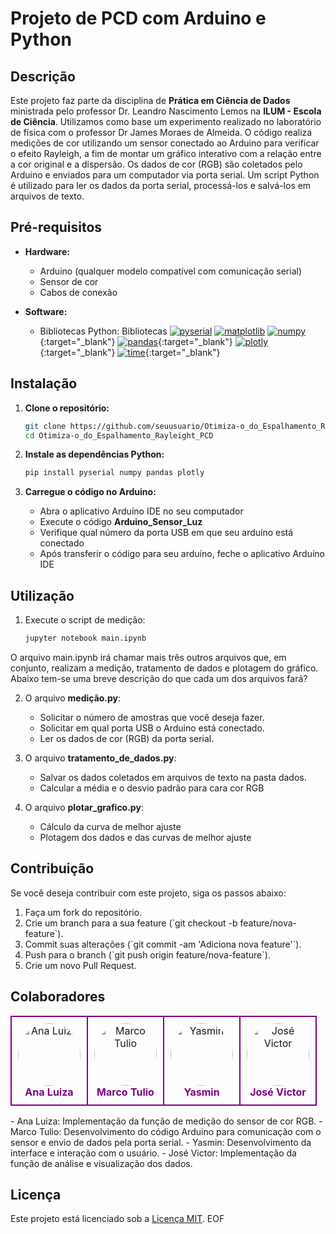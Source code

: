 # Projeto de PCD com Arduino e Python

## Descrição

Este projeto faz parte da disciplina de **Prática em Ciência de Dados** ministrada pelo professor Dr. Leandro Nascimento Lemos na **ILUM - Escola de Ciência**. Utilizamos como base um experimento realizado no laboratório de física com o professor Dr James Moraes de Almeida. O código realiza medições de cor utilizando um sensor conectado ao Arduino para verificar o efeito Rayleigh, a fim de montar um gráfico interativo com a relação entre a cor original e a dispersão. Os dados de cor (RGB) são coletados pelo Arduino e enviados para um computador via porta serial. Um script Python é utilizado para ler os dados da porta serial, processá-los e salvá-los em arquivos de texto.

## Pré-requisitos

- **Hardware:**
  - Arduino (qualquer modelo compatível com comunicação serial)
  - Sensor de cor
  - Cabos de conexão


- **Software:**
  - Bibliotecas Python: Bibliotecas
    [![pyserial](https://img.shields.io/badge/pyserial-Latest-green)](https://pypi.org/project/pyserial/)
    [![matplotlib](https://img.shields.io/badge/matplotlib-Latest-blue)](https://matplotlib.org/)
    [![numpy](https://img.shields.io/badge/numpy-Latest-orange)](https://numpy.org/){:target="_blank"}
    [![pandas](https://img.shields.io/badge/pandas-Latest-yellow)](https://pandas.pydata.org/){:target="_blank"}
    [![plotly](https://img.shields.io/badge/plotly-Latest-purple)](https://plotly.com/python/){:target="_blank"}
    [![time](https://img.shields.io/badge/time-Latest-red)](https://docs.python.org/3/library/time.html){:target="_blank"}
## Instalação

1. **Clone o repositório:**

   ```bash
   git clone https://github.com/seuusuario/Otimiza-o_do_Espalhamento_Rayleight_PCD.git
   cd Otimiza-o_do_Espalhamento_Rayleight_PCD
   

2. **Instale as dependências Python:**

    ```bash
    pip install pyserial numpy pandas plotly
    

3. **Carregue o código no Arduino:**
   - Abra o aplicativo Arduíno IDE no seu computador
   - Execute o código **Arduino_Sensor_Luz**
   - Verifique qual número da porta USB em que seu arduíno está conectado
   - Após transferir o código para seu arduíno, feche o aplicativo Arduíno IDE

## Utilização

1.  Execute o script de medição:
     ```bash
     jupyter notebook main.ipynb

  O arquivo main.ipynb irá chamar mais três outros arquivos que, em conjunto, realizam a medição, tratamento de dados e plotagem do gráfico. Abaixo tem-se uma breve descrição do que cada um dos arquivos fará?

2. O arquivo **medição.py**:
   - Solicitar o número de amostras que você deseja fazer.
   - Solicitar em qual porta USB o Arduino está conectado.
   - Ler os dados de cor (RGB) da porta serial.
   
  
3. O arquivo **tratamento_de_dados.py**:
    - Salvar os dados coletados em arquivos de texto na pasta dados.
    - Calcular a média e o desvio padrão para cara cor RGB
   

4. O arquivo **plotar_grafico.py**:
   - Cálculo da curva de melhor ajuste
   - Plotagem dos dados e das curvas de melhor ajuste

## Contribuição

Se você deseja contribuir com este projeto, siga os passos abaixo:

1. Faça um fork do repositório.
2. Crie um branch para a sua feature (\`git checkout -b feature/nova-feature\`).
3. Commit suas alterações (\`git commit -am 'Adiciona nova feature'\`).
4. Push para o branch (\`git push origin feature/nova-feature\`).
5. Crie um novo Pull Request.

## Colaboradores

<div align="center">
  <table>
    <tr>
      <td align="center" style="border: 2px solid purple; padding: 10px;">
        <img src="Projeto PCD/imagens/ana.jpeg" alt="Ana Luiza" width="100" height="100" style="border-radius: 50%;"><br>
        <sub><span style="font-size: 16px; color: purple; font-weight: bold;">Ana Luiza</span></sub>
      </td>
      <td align="center" style="border: 2px solid purple; padding: 10px;">
        <img src="Projeto PCD/imagens/marco.jpeg" alt="Marco Tulio" width="100" height="100" style="border-radius: 50%;"><br>
        <sub><span style="font-size: 16px; color: purple; font-weight: bold;">Marco Tulio</span></sub>
      </td>
      <td align="center" style="border: 2px solid purple; padding: 10px;">
        <img src="Projeto PCD/imagens/yasmin.jpeg" alt="Yasmin" width="100" height="100" style="border-radius: 50%;"><br>
        <sub><span style="font-size: 16px; color: purple; font-weight: bold;">Yasmin</span></sub>
      </td>
      <td align="center" style="border: 2px solid purple; padding: 10px;">
        <img src="Projeto PCD/imagens/jose.jpeg" alt="José Victor" width="100" height="100" style="border-radius: 50%;"><br>
        <sub><span style="font-size: 16px; color: purple; font-weight: bold;">José Victor</span></sub>
      </td>
    </tr>
  </table>
</div>
- Ana Luiza: Implementação da função de medição do sensor de cor RGB.
- Marco Tulio: Desenvolvimento do código Arduino para comunicação com o sensor e envio de dados pela porta serial.
- Yasmin: Desenvolvimento da interface e interação com o usuário.
- José Victor: Implementação da função de análise e visualização dos dados.

## Licença
Este projeto está licenciado sob a [Licença MIT](https://opensource.org/licenses/MIT).
EOF
